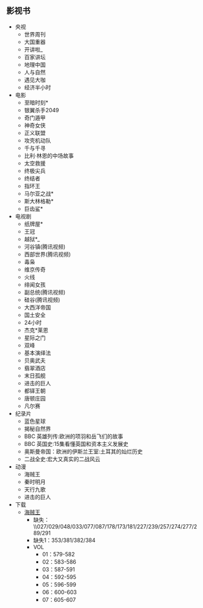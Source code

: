 ##  影视书

-   央视
    -   世界周刊
    -   大国重器
    -   开讲啦_
    -   百家讲坛
    -   地理中国
    -   人与自然
    -   遇见大咖
    -   经济半小时
-   电影
    -   至暗时刻*
    -   银翼杀手2049
    -   奇门遁甲
    -   神奇女侠
    -   正义联盟
    -   攻壳机动队
    -   千与千寻
    -   比利·林恩的中场故事
    -   太空救援
    -   终极尖兵
    -   终结者
    -   指环王
    -   马尔亚之战*
    -   斯大林格勒*
    -   巨齿鲨*
-   电视剧
    -   纸牌屋*
    -   王冠
    -   越狱*_
    -   河谷镇(腾讯视频)
    -   西部世界(腾讯视频)
    -   毒枭
    -   维京传奇
    -   火线
    -   绯闻女孩
    -   副总统(腾讯视频)
    -   硅谷(腾讯视频)
    -   大西洋帝国
    -   国土安全
    -   24小时
    -   杰克*莱恩
    -   星际之门
    -   双峰
    -   基本演绎法
    -   贝奥武夫
    -   翡翠酒店
    -   末日孤舰
    -   进击的巨人
    -   都铎王朝
    -   唐顿庄园
    -   凡尔赛
-   纪录片
    -   蓝色星球
    -   揭秘自然界
    -   BBC 英雄列传:欧洲的项羽和岳飞们的故事
    -   BBC 英国史:15集看懂英国和资本主义发展史
    -   奥斯曼帝国：欧洲的伊斯兰王室:土耳其的灿烂历史
    -   二战全史:宏大又真实的二战风云
-   动漫
    -   海贼王
    -   秦时明月
    -   天行九歌
    -   进击的巨人
-   下载
    -   [海贼王](http://www.kisssub.org/search.php?keyword=%E6%B5%B7%E8%B4%BC%E7%8E%8B+%E7%AE%80%E6%97%A5)
        -   缺失：\\\\027/029/048/033/077/087/178/173/181/227/239/257/274/277/289/291
        -   缺失1：353/381/382/384
        -   VOL
            -   01：579-582
            -   02：583-586
            -   03：587-591
            -   04：592-595
            -   05：596-599
            -   06：600-603
            -   07：605-607